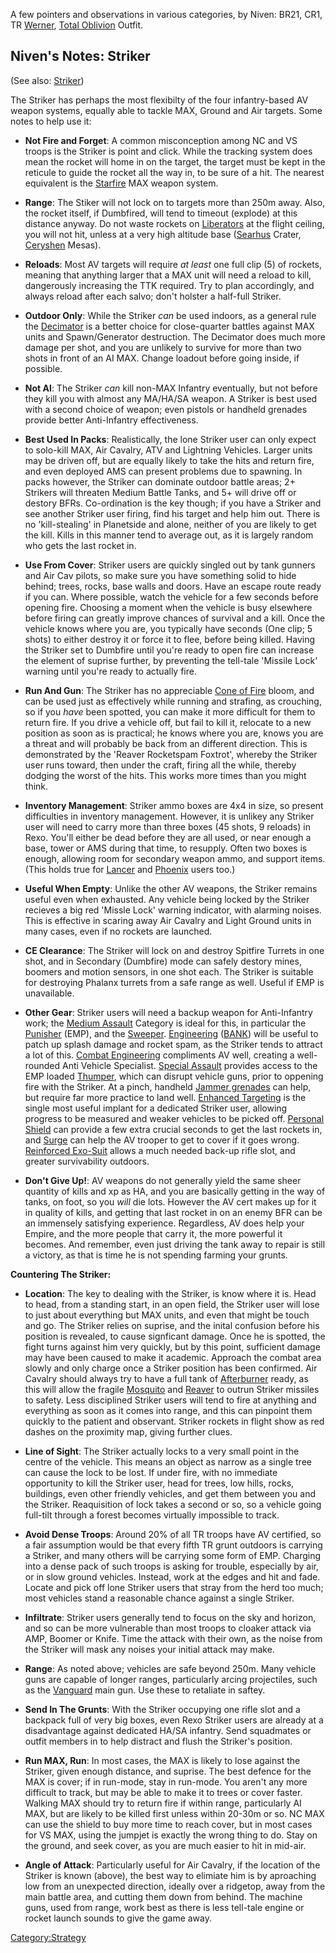 A few pointers and observations in various categories, by Niven: BR21,
CR1, TR [Werner](Werner "wikilink"), [Total
Oblivion](Total_Oblivion "wikilink") Outfit.

## Niven's Notes: Striker

(See also: [Striker](Striker "wikilink"))

The Striker has perhaps the most flexibilty of the four infantry-based
AV weapon systems, equally able to tackle MAX, Ground and Air targets.
Some notes to help use it:

-   **Not Fire and Forget**: A common misconception among NC and VS
    troops is the Striker is point and click. While the tracking system
    does mean the rocket will home in on the target, the target must be
    kept in the reticule to guide the rocket all the way in, to be sure
    of a hit. The nearest equivalent is the
    [Starfire](Starfire "wikilink") MAX weapon system.

<!-- -->

-   **Range**: The Stiker will not lock on to targets more than 250m
    away. Also, the rocket itself, if Dumbfired, will tend to timeout
    (explode) at this distance anyway. Do not waste rockets on
    [Liberators](Liberator "wikilink") at the flight ceiling, you will
    not hit, unless at a very high altitude base
    ([Searhus](Searhus "wikilink") Crater,
    [Ceryshen](Ceryshen "wikilink") Mesas).

<!-- -->

-   **Reloads**: Most AV targets will require *at least* one full
    clip (5) of rockets, meaning that anything larger that a MAX unit
    will need a reload to kill, dangerously increasing the TTK required.
    Try to plan accordingly, and always reload after each salvo; don't
    holster a half-full Striker.

<!-- -->

-   **Outdoor Only**: While the Striker *can* be used indoors, as a
    general rule the [Decimator](Decimator "wikilink") is a better
    choice for close-quarter battles against MAX units and
    Spawn/Generator destruction. The Decimator does much more damage per
    shot, and you are unlikely to survive for more than two shots in
    front of an AI MAX. Change loadout before going inside, if possible.

<!-- -->

-   **Not AI**: The Striker *can* kill non-MAX Infantry eventually, but
    not before they kill you with almost any MA/HA/SA weapon. A Striker
    is best used with a second choice of weapon; even pistols or
    handheld grenades provide better Anti-Infantry effectiveness.

<!-- -->

-   **Best Used In Packs**: Realistically, the lone Striker user can
    only expect to solo-kill MAX, Air Cavalry, ATV and Lightning
    Vehicles. Larger units may be driven off, but are equally likely to
    take the hits and return fire, and even deployed AMS can present
    problems due to spawning. In packs however, the Striker can dominate
    outdoor battle areas; 2+ Strikers will threaten Medium Battle Tanks,
    and 5+ will drive off or destory BFRs. Co-ordination is the key
    though; if you have a Striker and see another Striker user firing,
    find his target and help him out. There is no 'kill-stealing' in
    Planetside and alone, neither of you are likely to get the kill.
    Kills in this manner tend to average out, as it is largely random
    who gets the last rocket in.

<!-- -->

-   **Use From Cover**: Striker users are quickly singled out by tank
    gunners and Air Cav pilots, so make sure you have something solid to
    hide behind; trees, rocks, base walls and doors. Have an escape
    route ready if you can. Where possible, watch the vehicle for a few
    seconds before opening fire. Choosing a moment when the vehicle is
    busy elsewhere before firing can greatly improve chances of survival
    and a kill. Once the vehicle knows where you are, you typically have
    seconds (One clip; 5 shots) to either destroy it or force it to
    flee, before being killed. Having the Striker set to Dumbfire until
    you're ready to open fire can increase the element of suprise
    further, by preventing the tell-tale 'Missile Lock' warning until
    you're ready to actually fire.

<!-- -->

-   **Run And Gun**: The Striker has no appreciable [Cone of
    Fire](Cone_of_Fire "wikilink") bloom, and can be used just as
    effectively while running and strafing, as crouching, so if you
    *have* been spotted, you can make it more difficult for them to
    return fire. If you drive a vehicle off, but fail to kill it,
    relocate to a new position as soon as is practical; he knows where
    you are, knows you are a threat and will probably be back from an
    different direction. This is demonstrated by the 'Reaver Rocketspam
    Foxtrot', whereby the Striker user runs toward, then under the
    craft, firing all the while, thereby dodging the worst of the hits.
    This works more times than you might think.

<!-- -->

-   **Inventory Management**: Striker ammo boxes are 4x4 in size, so
    present difficulties in inventory management. However, it is unlikey
    any Striker user will need to carry more than three boxes (45 shots,
    9 reloads) in Rexo. You'll either be dead before they are all used,
    or near enough a base, tower or AMS during that time, to resupply.
    Often two boxes is enough, allowing room for secondary weapon ammo,
    and support items. (This holds true for [Lancer](Lancer "wikilink")
    and [Phoenix](Phoenix "wikilink") users too.)

<!-- -->

-   **Useful When Empty**: Unlike the other AV weapons, the Striker
    remains useful even when exhausted. Any vehicle being locked by the
    Striker recieves a big red 'Missle Lock' warning indicator, with
    alarming noises. This is effective in scaring away Air Cavalry and
    Light Ground units in many cases, even if no rockets are launched.

<!-- -->

-   **CE Clearance**: The Striker will lock on and destroy Spitfire
    Turrets in one shot, and in Secondary (Dumbfire) mode can safely
    destory mines, boomers and motion sensors, in one shot each. The
    Striker is suitable for destroying Phalanx turrets from a safe range
    as well. Useful if EMP is unavailable.

<!-- -->

-   **Other Gear**: Striker users will need a backup weapon for
    Anti-Infantry work; the [Medium Assault](Medium_Assault "wikilink")
    Category is ideal for this, in particular the
    [Punisher](Punisher "wikilink") (EMP), and the
    [Sweeper](Sweeper "wikilink"). [Engineering](Engineering "wikilink")
    ([BANK](BANK "wikilink")) will be useful to patch up splash damage
    and rocket spam, as the Striker tends to attract a lot of this.
    [Combat Engineering](Combat_Engineering "wikilink") compliments AV
    well, creating a well-rounded Anti Vehicle Specialist. [Special
    Assault](Special_Assault "wikilink") provides access to the EMP
    loaded [Thumper](Thumper "wikilink"), which can disrupt vehicle
    guns, prior to oppening fire with the Striker. At a pinch, handheld
    [Jammer grenades](Jammer_grenade "wikilink") can help, but require
    far more practice to land well. [Enhanced
    Targeting](Enhanced_Targeting "wikilink") is the single most useful
    implant for a dedicated Striker user, allowing progress to be
    measured and weaker vehicles to be picked off. [Personal
    Shield](Personal_Shield "wikilink") can provide a few extra crucial
    seconds to get the last rockets in, and [Surge](Surge "wikilink")
    can help the AV trooper to get to cover if it goes wrong.
    [Reinforced Exo-Suit](Reinforced_Exo-Suit "wikilink") allows a much
    needed back-up rifle slot, and greater survivability outdoors.

<!-- -->

-   **Don't Give Up!**: AV weapons do not generally yield the same sheer
    quantity of kills and xp as HA, and you are basically getting in the
    way of tanks, on foot, so you *will* die lots. However the AV cert
    makes up for it in quality of kills, and getting that last rocket in
    on an enemy BFR can be an immensely satisfying experience.
    Regardless, AV does help your Empire, and the more people that carry
    it, the more powerful it becomes. And remember, even just driving
    the tank away to repair is still a victory, as that is time he is
    not spending farming your grunts.

**Countering The Striker:**

-   **Location**: The key to dealing with the Striker, is know where it
    is. Head to head, from a standing start, in an open field, the
    Striker user will lose to just about everything but MAX units, and
    even that might be touch and go. The Striker relies on suprise, and
    the inital confusion before his position is revealed, to cause
    signficant damage. Once he is spotted, the fight turns against him
    very quickly, but by this point, sufficient damage may have been
    caused to make it academic. Approach the combat area slowly and only
    charge once a Striker position has been confirmed. Air Cavalry
    should always try to have a full tank of
    [Afterburner](Afterburner "wikilink") ready, as this will allow the
    fragile [Mosquito](Mosquito "wikilink") and
    [Reaver](Reaver "wikilink") to outrun Striker missiles to safety.
    Less disciplined Striker users will tend to fire at anything and
    everything as soon as it comes into range, and this can pinpoint
    them quickly to the patient and observant. Striker rockets in flight
    show as red dashes on the proximity map, giving further clues.

<!-- -->

-   **Line of Sight**: The Striker actually locks to a very small point
    in the centre of the vehicle. This means an object as narrow as a
    single tree can cause the lock to be lost. If under fire, with no
    immediate opportunity to kill the Striker user, head for trees, low
    hills, rocks, buildings, even other friendly vehicles, and get them
    between you and the Striker. Reaquisition of lock takes a second or
    so, so a vehicle going full-tilt through a forest becomes virtually
    impossible to track.

<!-- -->

-   **Avoid Dense Troops**: Around 20% of all TR troops have AV
    certified, so a fair assumption would be that every fifth TR grunt
    outdoors is carrying a Striker, and many others will be carrying
    some form of EMP. Charging into a dense pack of such troops is
    asking for trouble, especially by air, or in slow ground vehicles.
    Instead, work at the edges and hit and fade. Locate and pick off
    lone Striker users that stray from the herd too much; most vehicles
    stand a reasonable chance against a single Striker.

<!-- -->

-   **Infiltrate**: Striker users generally tend to focus on the sky and
    horizon, and so can be more vulnerable than most troops to cloaker
    attack via AMP, Boomer or Knife. Time the attack with their own, as
    the noise from the Striker will mask any noises your initial attack
    may make.

<!-- -->

-   **Range**: As noted above; vehicles are safe beyond 250m. Many
    vehicle guns are capable of longer ranges, particularly arcing
    projectiles, such as the [Vanguard](Vanguard "wikilink") main gun.
    Use these to retaliate in saftey.

<!-- -->

-   **Send In The Grunts**: With the Striker occupying one rifle slot
    and a backpack full of very big boxes, even Rexo Striker users are
    already at a disadvantage against dedicated HA/SA infantry. Send
    squadmates or outfit members in to help distract and flush the
    Striker's position.

<!-- -->

-   **Run MAX, Run**: In most cases, the MAX is likely to lose against
    the Striker, given enough distance, and suprise. The best defence
    for the MAX is cover; if in run-mode, stay in run-mode. You aren't
    any more difficult to track, but may be able to make it to trees or
    cover faster. Walking MAX should try to return fire if within range,
    particularly AI MAX, but are likely to be killed first unless within
    20-30m or so. NC MAX can use the shield to buy more time to reach
    cover, but in most cases for VS MAX, using the jumpjet is exactly
    the wrong thing to do. Stay on the ground, and seek cover, as you
    are much easier to hit in mid-air.

<!-- -->

-   **Angle of Attack**: Particularly useful for Air Cavalry, if the
    location of the Striker is known (above), the best way to elimiate
    him is by aproaching low from an unexpected direction, ideally over
    a ridgetop, away from the main battle area, and cutting them down
    from behind. The machine guns, used from range, work best as there
    is less tell-tale engine or rocket launch sounds to give the game
    away.

[Category:Strategy](Category:Strategy "wikilink")